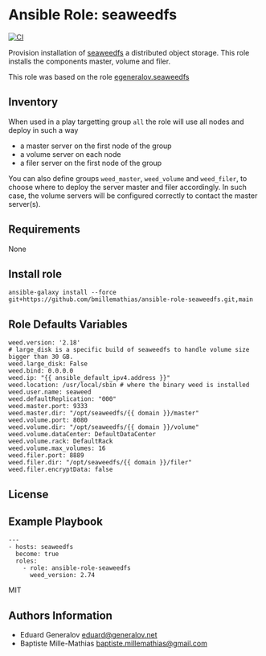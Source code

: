 # Ansible Role: seaweedfs

[![CI](https://github.com/bmillemathias/ansible-role-seaweedfs/workflows/CI/badge.svg?event=push)](https://github.com/bmillemathias/ansible-role-seaweedfs/actions?query=workflow%3ACI)

Provision installation of [seaweedfs](https://github.com/chrislusf/seaweedfs) a distributed object storage.
This role installs the components master, volume and filer.

This role was based on the role [egeneralov.seaweedfs](https://github.com/egeneralov/seaweedfs)

## Inventory

When used in a play targetting group `all` the role will use all nodes and deploy in such a way

* a master server on the first node of the group
* a volume server on each node
* a filer server on the first node of the group

You can also define groups `weed_master`, `weed_volume` and `weed_filer`, to choose
where to deploy the server master and filer accordingly.
In such case, the volume servers will be configured correctly to contact the master server(s).

## Requirements

None

## Install role
```
ansible-galaxy install --force git+https://github.com/bmillemathias/ansible-role-seaweedfs.git,main
```

## Role Defaults Variables

    weed.version: '2.18'
    # large_disk is a specific build of seaweedfs to handle volume size bigger than 30 GB.
    weed.large_disk: False
    weed.bind: 0.0.0.0
    weed.ip: "{{ ansible_default_ipv4.address }}"
    weed.location: /usr/local/sbin # where the binary weed is installed
    weed.user.name: seaweed
    weed.defaultReplication: "000"
    weed.master.port: 9333
    weed.master.dir: "/opt/seaweedfs/{{ domain }}/master"
    weed.volume.port: 8080
    weed.volume.dir: "/opt/seaweedfs/{{ domain }}/volume"
    weed.volume.dataCenter: DefaultDataCenter
    weed.volume.rack: DefaultRack
    weed.volume.max_volumes: 16
    weed.filer.port: 8889
    weed.filer.dir: "/opt/seaweedfs/{{ domain }}/filer"
    weed.filer.encryptData: false

## License

## Example Playbook
```
---
- hosts: seaweedfs
  become: true
  roles:
    - role: ansible-role-seaweedfs
      weed_version: 2.74
```

MIT

## Authors Information

* Eduard Generalov <eduard@generalov.net>
* Baptiste Mille-Mathias <baptiste.millemathias@gmail.com>
